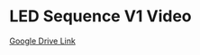 # LED Sequence V1 Video

[Google Drive Link](https://drive.google.com/file/d/1i4Xddesch8NqcAr-hbZnEjDhBNyMOFVO/view?usp=sharing)